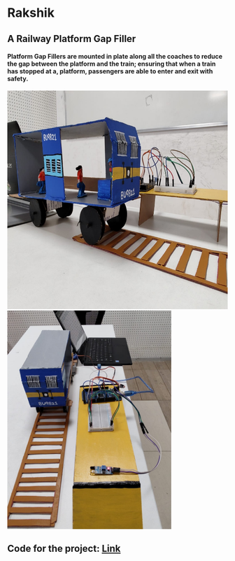 # Rakshik
<h2>A Railway Platform Gap Filler</h2>
<h4>Platform Gap Fillers are mounted in plate along all the coaches to reduce the gap between the platform and the train; ensuring that when a train has stopped at a, platform, passengers are able to enter and exit with safety.</h4>
<p float="left">
  <img src="train1.jpeg" height="500px"/>
  <img src="train2.jpeg" height="500px"/>
</p>
<h2>Code for the project: <a href='https://github.com/BeginnerCoder21/PlatformGapFiller'>Link</a></h2>
